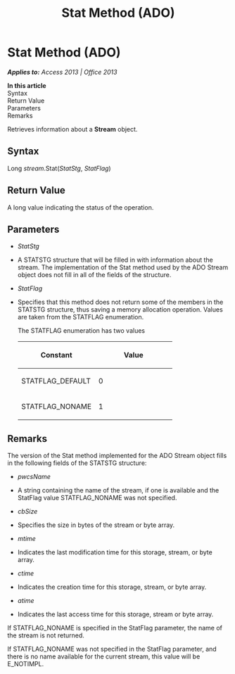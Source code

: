 ﻿---
title: Stat Method (ADO)
TOCTitle: Stat Method (ADO)
ms:assetid: d3d3976b-14d4-dee0-412d-a37bc72fbfd3
ms:mtpsurl: https://msdn.microsoft.com/en-us/library/JJ250056(v=office.15)
ms:contentKeyID: 48547916
ms.date: 09/18/2015
mtps_version: v=office.15
---

# Stat Method (ADO)


_**Applies to:** Access 2013 | Office 2013_

**In this article**  
Syntax  
Return Value  
Parameters  
Remarks  

Retrieves information about a **Stream** object.

## Syntax

Long *stream*.Stat(*StatStg*, *StatFlag*)

## Return Value

A long value indicating the status of the operation.

## Parameters

  - *StatStg*

  - A STATSTG structure that will be filled in with information about the stream. The implementation of the Stat method used by the ADO Stream object does not fill in all of the fields of the structure.

  - *StatFlag*

  - Specifies that this method does not return some of the members in the STATSTG structure, thus saving a memory allocation operation. Values are taken from the STATFLAG enumeration.  
      
    The STATFLAG enumeration has two values
    
    <table>
    <colgroup>
    <col style="width: 50%" />
    <col style="width: 50%" />
    </colgroup>
    <thead>
    <tr class="header">
    <th><p>Constant</p></th>
    <th><p>Value</p></th>
    </tr>
    </thead>
    <tbody>
    <tr class="odd">
    <td><p>STATFLAG_DEFAULT</p></td>
    <td><p>0</p></td>
    </tr>
    <tr class="even">
    <td><p>STATFLAG_NONAME</p></td>
    <td><p>1</p></td>
    </tr>
    </tbody>
    </table>


## Remarks

The version of the Stat method implemented for the ADO Stream object fills in the following fields of the STATSTG structure:

  - *pwcsName*

  - A string containing the name of the stream, if one is available and the StatFlag value STATFLAG\_NONAME was not specified.

  - *cbSize*

  - Specifies the size in bytes of the stream or byte array.

  - *mtime*

  - Indicates the last modification time for this storage, stream, or byte array.

  - *ctime*

  - Indicates the creation time for this storage, stream, or byte array.

  - *atime*

  - Indicates the last access time for this storage, stream or byte array.

If STATFLAG\_NONAME is specified in the StatFlag parameter, the name of the stream is not returned.

If STATFLAG\_NONAME was not specified in the StatFlag parameter, and there is no name available for the current stream, this value will be E\_NOTIMPL.


